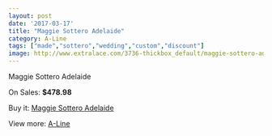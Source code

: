 ```yaml
---
layout: post
date: '2017-03-17'
title: "Maggie Sottero Adelaide"
category: A-Line
tags: ["made","sottero","wedding","custom","discount"]
image: http://www.extralace.com/3736-thickbox_default/maggie-sottero-adelaide.jpg
---
```

Maggie Sottero Adelaide

On Sales: **$478.98**
<a href="https://www.extralace.com/a-line/1761-maggie-sottero-adelaide.html"><amp-img layout="responsive" width="600" height="600" src="//www.extralace.com/3736-thickbox_default/maggie-sottero-adelaide.jpg" alt="Maggie Sottero Adelaide 0" /></a>
<a href="https://www.extralace.com/a-line/1761-maggie-sottero-adelaide.html"><amp-img layout="responsive" width="600" height="600" src="//www.extralace.com/3737-thickbox_default/maggie-sottero-adelaide.jpg" alt="Maggie Sottero Adelaide 1" /></a>

Buy it: [Maggie Sottero Adelaide](https://www.extralace.com/a-line/1761-maggie-sottero-adelaide.html "Maggie Sottero Adelaide")

View more: [A-Line](https://www.extralace.com/2-a-line "A-Line")